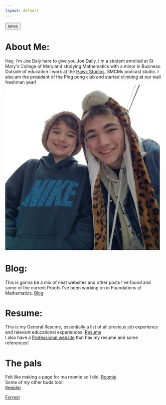 ```yaml
---
layout: default
---
```


<!-- Global site tag (gtag.js) - Google Analytics -->
<script async src="https://www.googletagmanager.com/gtag/js?id=G-1RD501NP1L"></script>
<script>
  window.dataLayer = window.dataLayer || [];
  function gtag(){dataLayer.push(arguments);}
  gtag('js', new Date());

  gtag('config', 'G-1RD501NP1L');
</script>

<button onClick="togglePlay()">tunes</button>
# About Me:
Hey, I'm Joe Daly here to give you Joe Daily. I'm a student enrolled at St Mary's College of Maryland studying Mathematics with a minor in Business. Outside of education I work at the [Hawk Studios](https://www.instagram.com/smcm_hawkstudio/), SMCMs podcast studio. I also am the president of the Ping pong club and started climbing at our wall freshman year!<br/>
![Me](Personal/assets/Images/Joe%2BStan.jpg)<br/>

# Blog: 
This is gonna be a mix of neat websites and other posts I've found and some of the current Proofs I've been working on in Foundations of Mathematics. [Blog](Personal/BlogPage.md)

# Resume: 
This is my General Resume, essentially a list of all previous job experience and relevant educational experiences. 
[Resume](Personal/assets/Resume%20General%20Joe%20Daly.pdf)<br/>
I also have a [Professional website](Joe'sResumePage/JoesResume.html) that has my resume and some references! 

# The pals
Felt like making a page for ma roomie so I did. [Roomie](Personal/Roomie.md)<br/>
Some of my other buds too!: <br/>
[Keppler](Personal/Keppler.md)<br/>

[Forrest](Personal/Forrest.html)

<audio id="myAudio" src="Personal\assets\Audio\Saint Pepsi - Enjoy yourself.mp3" type="Audio/mp3" preload="auto">
</audio>

<script>

    var myAudio = document.getElementById("myAudio");
    var isPlaying = false;

    function togglePlay() {
    isPlaying ? myAudio.pause() : myAudio.play();
    };

    myAudio.onplaying = function() {
    isPlaying = true;
    };
    myAudio.onpause = function() {
    isPlaying = false;
    };
</script>
